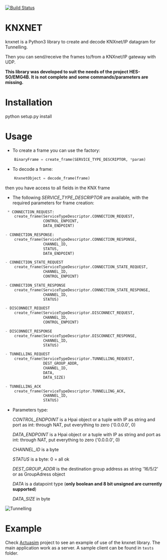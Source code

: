 [![Build Status](https://travis-ci.org/leadrien/knxnet.svg?branch=master)](https://travis-ci.org/leadrien/knxnet)


# KNXNET

knxnet is a Python3 library to create and decode KNXnet/IP datagram for Tunnelling.

Then you can send/receive the frames to/from a KNXnet/IP gateway with UDP.

**This library was developed to suit the needs of the project HES-SO/EMG4B. It is not complete and some commands/parameters are missing.**


# Installation

python setup.py install


# Usage

* To create a frame you can use the factory:

```python
    BinaryFrame = create_frame(SERVICE_TYPE_DESCRIPTOR, *param)
```

* To decode a frame:

```python
    KnxnetObject = decode_frame(frame)
```

then you have access to all fields in the KNX frame


* The following *SERVICE_TYPE_DESCRIPTOR* are available, with the required parameters for frame creation:

```python
 * CONNECTION_REQUEST:
    create_frame(ServiceTypeDescriptor.CONNECTION_REQUEST,
                 CONTROL_ENPOINT,
                 DATA_ENDPOINT)

- CONNECTION_RESPONSE:
    create_frame(ServiceTypeDescriptor.CONNECTION_RESPONSE,
                 CHANNEL_ID,
                 STATUS,
                 DATA_ENDPOINT)

- CONNECTION_STATE_REQUEST
    create_frame(ServiceTypeDescriptor.CONNECTION_STATE_REQUEST,
                 CHANNEL_ID,
                 CONTROL_ENPOINT)

- CONNECTION_STATE_RESPONSE
    create_frame(ServiceTypeDescriptor.CONNECTION_STATE_RESPONSE,
                 CHANNEL_ID,
                 STATUS)

- DISCONNECT_REQUEST
    create_frame(ServiceTypeDescriptor.DISCONNECT_REQUEST,
                 CHANNEL_ID,
                 CONTROL_ENPOINT)

- DISCONNECT_RESPONSE
    create_frame(ServiceTypeDescriptor.DISCONNECT_RESPONSE,
                 CHANNEL_ID,
                 STATUS)

- TUNNELLING_REQUEST
    create_frame(ServiceTypeDescriptor.TUNNELLING_REQUEST,
                 DEST_GROUP_ADDR,
                 CHANNEL_ID,
                 DATA,
                 DATA_SIZE)

- TUNNELLING_ACK
    create_frame(ServiceTypeDescriptor.TUNNELLING_ACK,
                 CHANNEL_ID,
                 STATUS)
```

* Parameters type:

    *CONTROL_ENDPOINT* is a Hpai object or a tuple with IP as string and port as int: through NAT, put everything to zero ('0.0.0.0', 0)

    *DATA_ENDPOINT* is a Hpai object or a tuple with IP as string and port as int: through NAT, put everything to zero ('0.0.0.0', 0)

    *CHANNEL_ID* is a byte

    *STATUS* is a byte: 0 = all ok

    *DEST_GROUP_ADDR* is the destination group address as string '16/5/2' or as GroupAdress object

    *DATA* is a datapoint type (**only boolean and 8 bit unsigned are currently supported**)

    *DATA_SIZE* in byte



![Tunnelling](https://github.com/leadrien/knxnet/blob/master/knx_tunnelling.png)

# Example

Check [Actuasim](https://github.com/leadrien/actuasim) project to see an example
of use of the knxnet library. The main application work as a server. A sample client can be found in `tests` folder.
